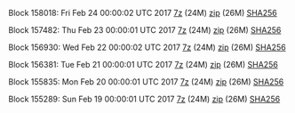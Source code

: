 Block 158018: Fri Feb 24 00:00:02 UTC 2017 [7z](https://transfer.sh/sN9rr/bootstrap.dat.20170224.7z) (24M) [zip](https://transfer.sh/fPS7F/bootstrap.dat.20170224.zip) (26M) [SHA256](https://transfer.sh/sNrj5/sha256.txt)

Block 157482: Thu Feb 23 00:00:01 UTC 2017 [7z](https://transfer.sh/122WY5/bootstrap.dat.20170223.7z) (24M) [zip](https://transfer.sh/yNhms/bootstrap.dat.20170223.zip) (26M) [SHA256](https://transfer.sh/ozCtP/sha256.txt)

Block 156930: Wed Feb 22 00:00:02 UTC 2017 [7z](https://transfer.sh/27rB5/bootstrap.dat.20170222.7z) (24M) [zip](https://transfer.sh/fe1sk/bootstrap.dat.20170222.zip) (26M) [SHA256](https://transfer.sh/op8tC/sha256.txt)

Block 156381: Tue Feb 21 00:00:01 UTC 2017 [7z](https://transfer.sh/dWnQV/bootstrap.dat.20170221.7z) (24M) [zip](https://transfer.sh/102s6N/bootstrap.dat.20170221.zip) (26M) [SHA256](https://transfer.sh/WgFWO/sha256.txt)

Block 155835: Mon Feb 20 00:00:01 UTC 2017 [7z](https://transfer.sh/chGWs/bootstrap.dat.20170220.7z) (24M) [zip](https://transfer.sh/qWnu3/bootstrap.dat.20170220.zip) (26M) [SHA256](https://transfer.sh/1NAFK/sha256.txt)

Block 155289: Sun Feb 19 00:00:01 UTC 2017 [7z](https://transfer.sh/OnPk/bootstrap.dat.20170219.7z) (24M) [zip](https://transfer.sh/RzBUj/bootstrap.dat.20170219.zip) (26M) [SHA256](https://transfer.sh/16bEQx/sha256.txt)
